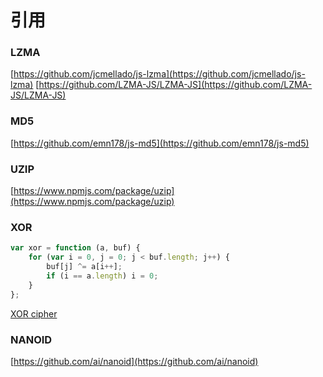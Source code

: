 # 引用
### LZMA
[https://github.com/jcmellado/js-lzma](https://github.com/jcmellado/js-lzma)
[https://github.com/LZMA-JS/LZMA-JS](https://github.com/LZMA-JS/LZMA-JS)
### MD5
[https://github.com/emn178/js-md5](https://github.com/emn178/js-md5)
### UZIP
[https://www.npmjs.com/package/uzip](https://www.npmjs.com/package/uzip)
### XOR 
```javascript
var xor = function (a, buf) {
    for (var i = 0, j = 0; j < buf.length; j++) {
        buf[j] ^= a[i++];
        if (i == a.length) i = 0;
    }
};
```
[XOR cipher](https://github.com/dchest/tweetnacl-js/blob/master/nacl-fast.js#L454)
### NANOID
[https://github.com/ai/nanoid](https://github.com/ai/nanoid)


